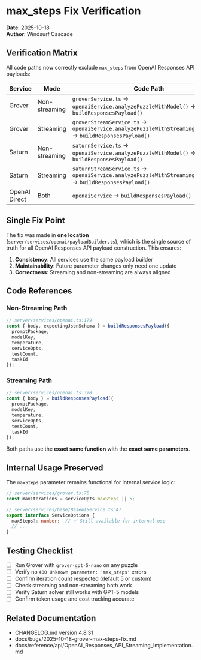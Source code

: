 # max_steps Fix Verification

**Date**: 2025-10-18  
**Author**: Windsurf Cascade

## Verification Matrix

All code paths now correctly exclude `max_steps` from OpenAI Responses API payloads:

| Service | Mode | Code Path | Status |
|---------|------|-----------|--------|
| Grover | Non-streaming | `groverService.ts` → `openaiService.analyzePuzzleWithModel()` → `buildResponsesPayload()` | ✅ Fixed |
| Grover | Streaming | `groverStreamService.ts` → `openaiService.analyzePuzzleWithStreamingResponse()` → `buildResponsesPayload()` | ✅ Fixed |
| Saturn | Non-streaming | `saturnService.ts` → `openaiService.analyzePuzzleWithModel()` → `buildResponsesPayload()` | ✅ Fixed |
| Saturn | Streaming | `saturnStreamService.ts` → `openaiService.analyzePuzzleWithStreamingResponse()` → `buildResponsesPayload()` | ✅ Fixed |
| OpenAI Direct | Both | `openaiService` → `buildResponsesPayload()` | ✅ Fixed |

## Single Fix Point

The fix was made in **one location** (`server/services/openai/payloadBuilder.ts`), which is the single source of truth for all OpenAI Responses API payload construction. This ensures:

1. **Consistency**: All services use the same payload builder
2. **Maintainability**: Future parameter changes only need one update
3. **Correctness**: Streaming and non-streaming are always aligned

## Code References

### Non-Streaming Path
```typescript
// server/services/openai.ts:179
const { body, expectingJsonSchema } = buildResponsesPayload({
  promptPackage,
  modelKey,
  temperature,
  serviceOpts,
  testCount,
  taskId
});
```

### Streaming Path
```typescript
// server/services/openai.ts:378
const { body } = buildResponsesPayload({
  promptPackage,
  modelKey,
  temperature,
  serviceOpts,
  testCount,
  taskId
});
```

Both paths use the **exact same function** with the **exact same parameters**.

## Internal Usage Preserved

The `maxSteps` parameter remains functional for internal service logic:

```typescript
// server/services/grover.ts:76
const maxIterations = serviceOpts.maxSteps || 5;

// server/services/base/BaseAIService.ts:47
export interface ServiceOptions {
  maxSteps?: number;  // ✅ Still available for internal use
  // ...
}
```

## Testing Checklist

- [ ] Run Grover with `grover-gpt-5-nano` on any puzzle
- [ ] Verify no `400 Unknown parameter: 'max_steps'` errors
- [ ] Confirm iteration count respected (default 5 or custom)
- [ ] Check streaming and non-streaming both work
- [ ] Verify Saturn solver still works with GPT-5 models
- [ ] Confirm token usage and cost tracking accurate

## Related Documentation

- CHANGELOG.md version 4.8.31
- docs/bugs/2025-10-18-grover-max-steps-fix.md
- docs/reference/api/OpenAI_Responses_API_Streaming_Implementation.md
